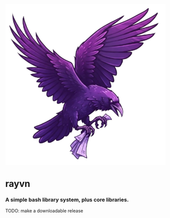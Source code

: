 ![alt text](https://raw.githubusercontent.com/phoggy/rayvn/refs/heads/main/etc/rayvn-logo.png?token=GHSAT0AAAAAAC5VZJ7UATQMRTWZS2XBXL64Z4P6JSQ "logo") 

# rayvn
### A simple bash library system, plus core libraries.

TODO: make a downloadable release
